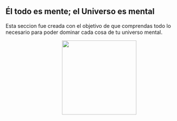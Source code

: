 ## Él todo es mente; el Universo es mental
Esta seccion fue creada con el objetivo de que comprendas todo lo necesario para poder dominar cada cosa de tu universo mental.

<p align="center"><img src="https://i.imgur.com/ozFCemH.jpg" height="200" lenght="200"></p>

